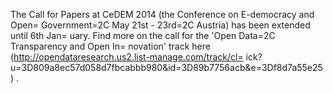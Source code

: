 The Call for Papers at CeDEM 2014 (the Conference on E-democracy and Open=
 Government=2C May 21st - 23rd=2C Austria) has been extended until 6th Jan=
uary. Find more on the call for the 'Open Data=2C Transparency and Open In=
novation' track here (http://opendataresearch.us2.list-manage.com/track/cl=
ick?u=3D809a8ec57d058d7fbcabbb980&id=3D89b7756acb&e=3Df8d7a55e25) .

